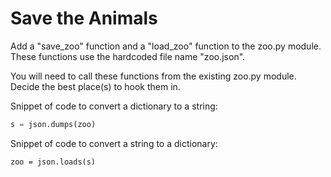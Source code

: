 # Save the Animals

Add a "save_zoo" function and a "load_zoo" function to the zoo.py module. These functions use the
hardcoded file name "zoo.json".

You will need to call these functions from the existing zoo.py module. Decide the best
place(s) to hook them in.

Snippet of code to convert a dictionary to a string:
```python
s = json.dumps(zoo)
```

Snippet of code to convert a string to a dictionary:
```
zoo = json.loads(s)
```